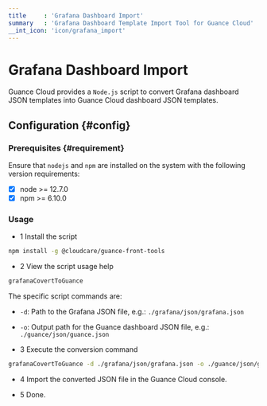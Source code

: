 ```yaml
---
title     : 'Grafana Dashboard Import'
summary   : 'Grafana Dashboard Template Import Tool for Guance Cloud'
__int_icon: 'icon/grafana_import'
---
```


<!-- markdownlint-disable MD025 -->
# Grafana Dashboard Import
<!-- markdownlint-enable -->

Guance Cloud provides a `Node.js` script to convert Grafana dashboard JSON templates into Guance Cloud dashboard JSON templates.

## Configuration {#config}

### Prerequisites {#requirement}

Ensure that `nodejs` and `npm` are installed on the system with the following version requirements:

- [x] node >= 12.7.0
- [x] npm >= 6.10.0

### Usage

- 1 Install the script

```bash
npm install -g @cloudcare/guance-front-tools
```

- 2 View the script usage help

```bash
grafanaCovertToGuance
```

The specific script commands are:

- `-d`: Path to the Grafana JSON file, e.g.: `./grafana/json/grafana.json`
- `-o`: Output path for the Guance dashboard JSON file, e.g.: `./guance/json/guance.json`

- 3 Execute the conversion command

```bash
grafanaCovertToGuance -d ./grafana/json/grafana.json -o ./guance/json/guance.json
```

- 4 Import the converted JSON file in the Guance Cloud console.

- 5 Done.

